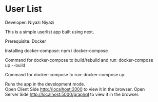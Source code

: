 # User List

Developer: Niyazi Niyazi

This is a simple userlist app built using next.

Prerequisite: Docker

Installing docker-compose:
npm i docker-compose

Command for docker-compose to build/rebuild and run:
docker-compose up --build

Command for docker-compose to run:
docker-compose up


Runs the app in the development mode.\
Open Client Side [http://localhost:3000](http://localhost:3000) to view it in the browser.
Open Server Side [http://localhost:5000/graphql](http://localhost:5000/graphql) to view it in the browser.



